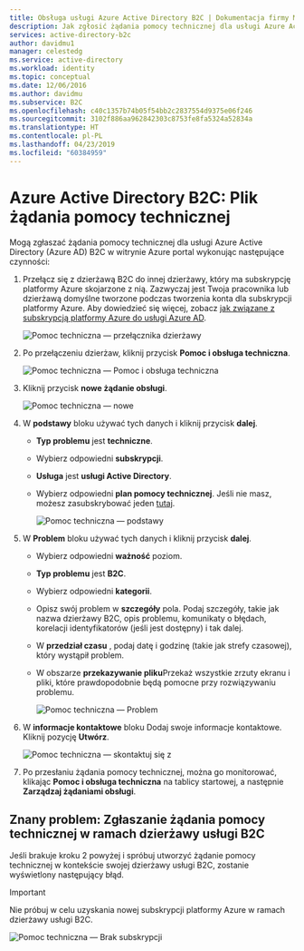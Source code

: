 ```yaml
---
title: Obsługa usługi Azure Active Directory B2C | Dokumentacja firmy Microsoft
description: Jak zgłosić żądania pomocy technicznej dla usługi Azure Active Directory B2C.
services: active-directory-b2c
author: davidmu1
manager: celestedg
ms.service: active-directory
ms.workload: identity
ms.topic: conceptual
ms.date: 12/06/2016
ms.author: davidmu
ms.subservice: B2C
ms.openlocfilehash: c40c1357b74b05f54bb2c2837554d9375e06f246
ms.sourcegitcommit: 3102f886aa962842303c8753fe8fa5324a52834a
ms.translationtype: HT
ms.contentlocale: pl-PL
ms.lasthandoff: 04/23/2019
ms.locfileid: "60384959"
---
```

# <a name="azure-active-directory-b2c-file-support-requests"></a>Azure Active Directory B2C: Plik żądania pomocy technicznej
Mogą zgłaszać żądania pomocy technicznej dla usługi Azure Active Directory (Azure AD) B2C w witrynie Azure portal wykonując następujące czynności:

1. Przełącz się z dzierżawą B2C do innej dzierżawy, który ma subskrypcję platformy Azure skojarzone z nią. Zazwyczaj jest Twoja pracownika lub dzierżawą domyślne tworzone podczas tworzenia konta dla subskrypcji platformy Azure. Aby dowiedzieć się więcej, zobacz [jak związane z subskrypcją platformy Azure do usługi Azure AD](../active-directory/fundamentals/active-directory-how-subscriptions-associated-directory.md).
   
    ![Pomoc techniczna — przełącznika dzierżawy](./media/active-directory-b2c-support/support-switch-dir.png)

3. Po przełączeniu dzierżaw, kliknij przycisk **Pomoc i obsługa techniczna**.
   
    ![Pomoc techniczna — Pomoc i obsługa techniczna](./media/active-directory-b2c-support/support-support.png)
    
4. Kliknij przycisk **nowe żądanie obsługi**.
   
    ![Pomoc techniczna — nowe](./media/active-directory-b2c-support/support-new.png)
5. W **podstawy** bloku używać tych danych i kliknij przycisk **dalej**.
   
   * **Typ problemu** jest **techniczne**.
   * Wybierz odpowiedni **subskrypcji**.
   * **Usługa** jest **usługi Active Directory**.
   * Wybierz odpowiedni **plan pomocy technicznej**. Jeśli nie masz, możesz zasubskrybować jeden [tutaj](https://azure.microsoft.com/support/plans/).
     
     ![Pomoc techniczna — podstawy](./media/active-directory-b2c-support/support-basics.png)
6. W **Problem** bloku używać tych danych i kliknij przycisk **dalej**.
   
   * Wybierz odpowiedni **ważność** poziom.
   * **Typ problemu** jest **B2C**.
   * Wybierz odpowiedni **kategorii**.
   * Opisz swój problem w **szczegóły** pola. Podaj szczegóły, takie jak nazwa dzierżawy B2C, opis problemu, komunikaty o błędach, korelacji identyfikatorów (jeśli jest dostępny) i tak dalej.
   * W **przedział czasu** , podaj datę i godzinę (takie jak strefy czasowej), który wystąpił problem.
   * W obszarze **przekazywanie pliku**Przekaż wszystkie zrzuty ekranu i pliki, które prawdopodobnie będą pomocne przy rozwiązywaniu problemu.
     
     ![Pomoc techniczna — Problem](./media/active-directory-b2c-support/support-problem.png)
7. W **informacje kontaktowe** bloku Dodaj swoje informacje kontaktowe. Kliknij pozycję **Utwórz**.
   
    ![Pomoc techniczna — skontaktuj się z](./media/active-directory-b2c-support/support-contact.png)
8. Po przesłaniu żądania pomocy technicznej, można go monitorować, klikając **Pomoc i obsługa techniczna** na tablicy startowej, a następnie **Zarządzaj żądaniami obsługi**.

## <a name="known-issue-filing-a-support-request-in-the-context-of-a-b2c-tenant"></a>Znany problem: Zgłaszanie żądania pomocy technicznej w ramach dzierżawy usługi B2C
Jeśli brakuje kroku 2 powyżej i spróbuj utworzyć żądanie pomocy technicznej w kontekście swojej dzierżawy usługi B2C, zostanie wyświetlony następujący błąd.

> [!IMPORTANT]
> Nie próbuj w celu uzyskania nowej subskrypcji platformy Azure w ramach dzierżawy usługi B2C.  
> 
> 

![Pomoc techniczna — Brak subskrypcji](./media/active-directory-b2c-support/support-no-sub.png)

